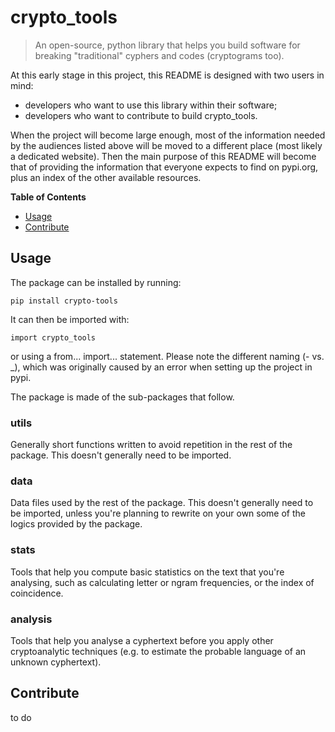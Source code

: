 # crypto_tools

> An open-source, python library that helps you build software for breaking "traditional" cyphers and codes
> (cryptograms too).

At this early stage in this project, this README is designed with two users in mind:
* developers who want to use this library within their software;
* developers who want to contribute to build crypto_tools.

When the project will become large enough, most of the information needed by the audiences listed above will be moved
to a different place (most likely a dedicated website). Then the main purpose of this README will become that of
providing the information that everyone expects to find on pypi.org, plus an index of the other available resources.

**Table of Contents**
* [Usage](#Usage)
* [Contribute](#Contribute)

<a name="Usage"></a>

## Usage

The package can be installed by running:

```
pip install crypto-tools 
```

It can then be imported with:

```
import crypto_tools
```

or using a from... import... statement. Please note the different naming (- vs. _), which was originally caused by an
error when setting up the project in pypi.

The package is made of the sub-packages that follow.

### utils

Generally short functions written to avoid repetition in the rest of the package. This doesn't generally need to be
imported.

### data

Data files used by the rest of the package. This doesn't generally need to be imported, unless you're planning to
rewrite on your own some of the logics provided by the package.

### stats

Tools that help you compute basic statistics on the text that you're analysing, such as calculating letter or ngram
frequencies, or the index of coincidence.

### analysis

Tools that help you analyse a cyphertext before you apply other cryptoanalytic techniques (e.g. to estimate the
probable language of an unknown cyphertext).

<a name="Contribute"></a>

## Contribute

to do